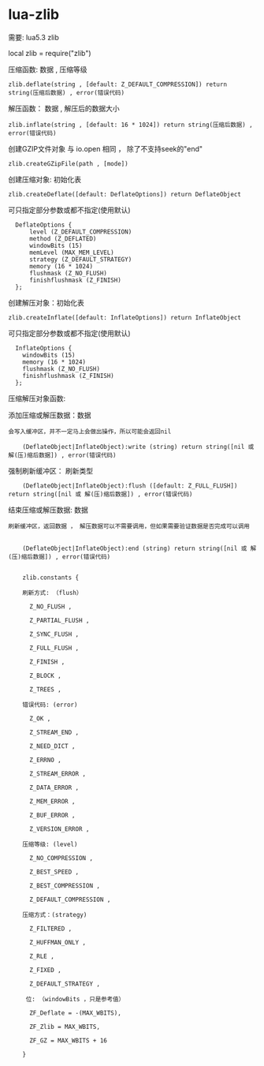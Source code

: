 # lua-zlib

需要:
  lua5.3
  zlib

local zlib = require("zlib")

压缩函数: 数据 , 压缩等级

	zlib.deflate(string , [default: Z_DEFAULT_COMPRESSION]) return string(压缩后数据) , error(错误代码)

解压函数： 数据 , 解压后的数据大小

	zlib.inflate(string , [default: 16 * 1024]) return string(压缩后数据) , error(错误代码)

创建GZIP文件对象 与 io.open 相同 ， 除了不支持seek的"end"

	zlib.createGZipFile(path , [mode])

创建压缩对象: 初始化表

	zlib.createDeflate([default: DeflateOptions]) return DeflateObject

  可只指定部分参数或都不指定(使用默认)
  
	  DeflateOptions {
	      level (Z_DEFAULT_COMPRESSION)
	      method (Z_DEFLATED)
	      windowBits (15)
	      memLevel (MAX_MEM_LEVEL)
	      strategy (Z_DEFAULT_STRATEGY)
	      memory (16 * 1024)
	      flushmask (Z_NO_FLUSH)
	      finishflushmask (Z_FINISH)
	  };

创建解压对象：初始化表

	zlib.createInflate([default: InflateOptions]) return InflateObject

  可只指定部分参数或都不指定(使用默认)
  
	  InflateOptions {
	    windowBits (15)
	    memory (16 * 1024)
	    flushmask (Z_NO_FLUSH)
	    finishflushmask (Z_FINISH)
	  };


压缩解压对象函数:

  添加压缩或解压数据：数据
  
    会写入缓冲区，并不一定马上会做出操作，所以可能会返回nil
    
    	(DeflateObject|InflateObject):write (string) return string([nil 或 解(压)缩后数据]) , error(错误代码)
  
  
  强制刷新缓冲区： 刷新类型
  
    	(DeflateObject|InflateObject):flush ([default: Z_FULL_FLUSH])  return string([nil 或 解(压)缩后数据]) , error(错误代码)
  
  
  结束压缩或解压数据: 数据
  
  
    刷新缓冲区，返回数据 ， 解压数据可以不需要调用，但如果需要验证数据是否完成可以调用
    
    
		(DeflateObject|InflateObject):end (string) return string([nil 或 解(压)缩后数据]) , error(错误代码)
   
   
		zlib.constants {

		刷新方式: （flush）

		  Z_NO_FLUSH ,

		  Z_PARTIAL_FLUSH ,

		  Z_SYNC_FLUSH ,

		  Z_FULL_FLUSH ,

		  Z_FINISH ,

		  Z_BLOCK ,

		  Z_TREES ,

		错误代码: (error)

		  Z_OK ,

		  Z_STREAM_END ,

		  Z_NEED_DICT ,

		  Z_ERRNO ,

		  Z_STREAM_ERROR ,

		  Z_DATA_ERROR ,

		  Z_MEM_ERROR ,

		  Z_BUF_ERROR ,

		  Z_VERSION_ERROR ,

		压缩等级: (level)

		  Z_NO_COMPRESSION ,

		  Z_BEST_SPEED ,

		  Z_BEST_COMPRESSION ,

		  Z_DEFAULT_COMPRESSION ,

		压缩方式：(strategy)

		  Z_FILTERED ,

		  Z_HUFFMAN_ONLY ,

		  Z_RLE ,

		  Z_FIXED ,

		  Z_DEFAULT_STRATEGY ,

		 位: （windowBits ，只是参考值）

		  ZF_Deflate = -(MAX_WBITS),

		  ZF_Zlib = MAX_WBITS,

		  ZF_GZ = MAX_WBITS + 16

		}
